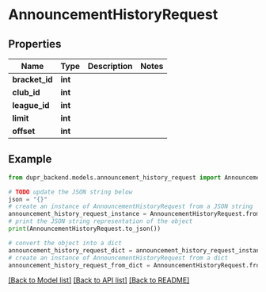 # AnnouncementHistoryRequest


## Properties

Name | Type | Description | Notes
------------ | ------------- | ------------- | -------------
**bracket_id** | **int** |  | 
**club_id** | **int** |  | 
**league_id** | **int** |  | 
**limit** | **int** |  | 
**offset** | **int** |  | 

## Example

```python
from dupr_backend.models.announcement_history_request import AnnouncementHistoryRequest

# TODO update the JSON string below
json = "{}"
# create an instance of AnnouncementHistoryRequest from a JSON string
announcement_history_request_instance = AnnouncementHistoryRequest.from_json(json)
# print the JSON string representation of the object
print(AnnouncementHistoryRequest.to_json())

# convert the object into a dict
announcement_history_request_dict = announcement_history_request_instance.to_dict()
# create an instance of AnnouncementHistoryRequest from a dict
announcement_history_request_from_dict = AnnouncementHistoryRequest.from_dict(announcement_history_request_dict)
```
[[Back to Model list]](../README.md#documentation-for-models) [[Back to API list]](../README.md#documentation-for-api-endpoints) [[Back to README]](../README.md)


